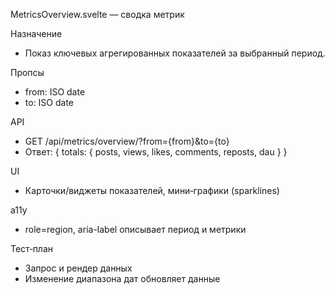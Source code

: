 MetricsOverview.svelte — сводка метрик

Назначение
- Показ ключевых агрегированных показателей за выбранный период.

Пропсы
- from: ISO date
- to: ISO date

API
- GET /api/metrics/overview/?from={from}&to={to}
- Ответ: { totals: { posts, views, likes, comments, reposts, dau } }

UI
- Карточки/виджеты показателей, мини‑графики (sparklines)

a11y
- role=region, aria-label описывает период и метрики

Тест‑план
- Запрос и рендер данных
- Изменение диапазона дат обновляет данные
